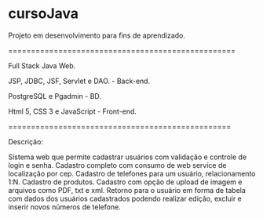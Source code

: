# cursoJava

Projeto em desenvolvimento para fins de aprendizado.

==================================================

Full Stack Java Web.

JSP, JDBC, JSF, Servlet e DAO. - Back-end.

PostgreSQL e Pgadmin - BD.

Html 5, CSS 3 e JavaScript - Front-end.

=================================================

Descrição:

Sistema web que permite cadastrar usuários com validação e controle de login e senha.
Cadastro completo com consumo de web service de localização por cep. 
Cadastro de telefones para um usuário, relacionamento 1:N. 
Cadastro de produtos.
Cadastro com opção de upload de imagem e arquivos como PDF, txt e xml.
Retorno para o usuário em forma de tabela com dados dos usuários cadastrados podendo realizar edição, excluir e inserir novos números de telefone.
